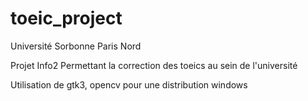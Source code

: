 # toeic_project
Université Sorbonne Paris Nord

Projet Info2 Permettant la correction des toeics au sein de l'université

Utilisation de gtk3, opencv pour une distribution windows
